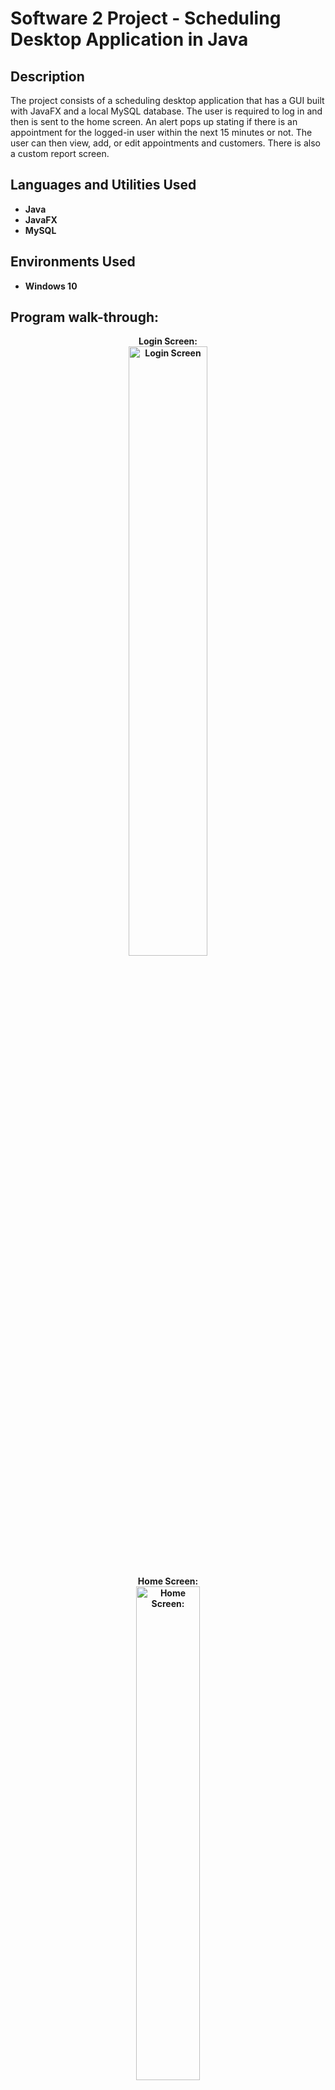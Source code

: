 <h1>Software 2 Project - Scheduling Desktop Application in Java</h1>


<h2>Description</h2>
The project consists of a scheduling desktop application that has a GUI built with JavaFX and a local MySQL database. The user is required to log in and then is sent to the home screen. An alert pops up stating if there is an appointment for the logged-in user within the next 15 minutes or not. The user can then view, add, or edit appointments and customers. There is also a custom report screen.
<br />


<h2>Languages and Utilities Used</h2>

- <b>Java</b> 
- <b>JavaFX</b>
- <b>MySQL

<h2>Environments Used </h2>

- <b>Windows 10</b>

<h2>Program walk-through:</h2>

<p align="center">
Login Screen: <br/>
<img src="https://i.imgur.com/eaEUvrV.png" height="50%" width="50%" alt="Login Screen"/>
<br />
<br />
Home Screen:  <br/>
<img src="https://i.imgur.com/Q9PhK6D.png" height="45%" width="45%" alt="Home Screen:"/>
<br />
<br />
Popup on Login: <br/>
<img src="https://i.imgur.com/0e4hGkg.png" height="50%" width="50%" alt="Popup on Login"/>
<br />
<br />
Appointments:  <br/>
<img src="https://i.imgur.com/eDQDSkZ.png" height="80%" width="80%" alt="Appointments"/>
<br />
<br />
Customers:  <br/>
<img src="https://i.imgur.com/CiHtqs9.png" height="80%" width="80%" alt="Customers"/>
<br />
<br />
Reports:  <br/>
<img src="https://i.imgur.com/TL33lwz.png" height="80%" width="80%" alt="Repots"/>
<br />
</p>
